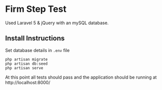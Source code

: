 # Firm Step Test

Used Laravel 5 & jQuery with an mySQL database.

## Install Instructions

Set database details in `.env` file

```
php artisan migrate
php artisan db:seed
php artisan serve
```

At this point all tests should pass and the application should be running at http://localhost:8000/
